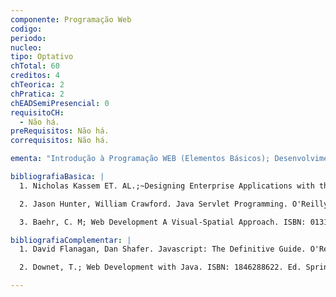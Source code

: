 ```yaml
---
componente: Programação Web
codigo:  
periodo: 
nucleo: 
tipo: Optativo
chTotal: 60
creditos: 4
chTeorica: 2
chPratica: 2
chEADSemiPresencial: 0
requisitoCH:
  - Não há.
preRequisitos: Não há.
correquisitos: Não há.

ementa: "Introdução à Programação WEB (Elementos Básicos); Desenvolvimento de interfaces gráficas para a Internet; Desenvolvimento de serviços e sistemas de informação para a Internet; Servidores de Aplicação; Segurança e desempenho de sistemas para a Internet; Integração de sistemas baseados na Internet; JBoss; Desenvolvimento de interfaces gráficas para a Internet com HTML, Javascript, e Applets); Desenvolvimento de serviços e sistemas de informação para a Internet com Servlets, Java Server Pages; Performance de sistemas para a Internet; XML/CSS/XLST (Web Design)."

bibliografiaBasica: |
  1. Nicholas Kassem ET. AL.;~Designing Enterprise Applications with the Java 2 Platform, Enterprise Edition. Addison-Wesley, 2000.

  2. Jason Hunter, William Crawford. Java Servlet Programming. O'Reilly & Associates, 1998.

  3. Baehr, C. M; Web Development A Visual-Spatial Approach. ISBN: 0131701223. Ed. Prentice Hall. 2006.

bibliografiaComplementar: |
  1. David Flanagan, Dan Shafer. Javascript: The Definitive Guide. O'Reilly & Associates, 3rd edition, 1998

  2. Downet, T.; Web Development with Java. ISBN: 1846288622. Ed. Springer Verlag NY. 2007

---
```

